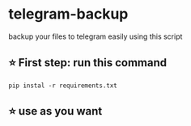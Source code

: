# telegram-backup
backup your files  to telegram easily using this script 

## ⭐ **First step**: run this command
```pip instal -r requirements.txt```

## ⭐ **use as you want** 
